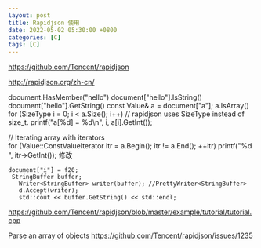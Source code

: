 ```yaml
---
layout: post
title: Rapidjson 使用
date: 2022-05-02 05:30:00 +0800
categories: [C]
tags: [C]
---
```

https://github.com/Tencent/rapidjson

http://rapidjson.org/zh-cn/

document.HasMember("hello")
document["hello"].IsString()
document["hello"].GetString()
 const Value& a = document["a"];
a.IsArray()
 for (SizeType i = 0; i < a.Size(); i++) // rapidjson uses SizeType instead of size_t.
           printf("a[%d] = %d\n", i, a[i].GetInt());

// Iterating array with iterators       
       for (Value::ConstValueIterator itr = a.Begin(); itr != a.End(); ++itr)
           printf("%d ", itr->GetInt());
修改
```
document["i"] = f20; 
 StringBuffer buffer;
   Writer<StringBuffer> writer(buffer); //PrettyWriter<StringBuffer>
   d.Accept(writer);   
   std::cout << buffer.GetString() << std::endl;
```
https://github.com/Tencent/rapidjson/blob/master/example/tutorial/tutorial.cpp

Parse an array of objects https://github.com/Tencent/rapidjson/issues/1235